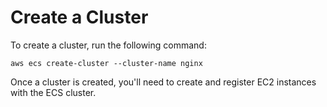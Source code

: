 # Create a Cluster
To create a cluster, run the following command:

`aws ecs create-cluster --cluster-name nginx`

Once a cluster is created, you'll need to create and register EC2 instances with the ECS cluster.